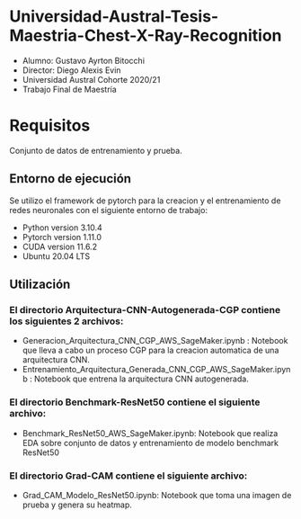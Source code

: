 # Universidad-Austral-Tesis-Maestria-Chest-X-Ray-Recognition
 * Alumno: Gustavo Ayrton Bitocchi
 * Director: Diego Alexis Evin
 * Universidad Austral Cohorte 2020/21
 * Trabajo Final de Maestría

# Requisitos
Conjunto de datos de entrenamiento y prueba.

## Entorno de ejecución
Se utilizo el framework de pytorch para la creacion y el entrenamiento de redes neuronales con el siguiente entorno de trabajo:
  * Python version 3.10.4
  * Pytorch version 1.11.0
  * CUDA version 11.6.2
  * Ubuntu 20.04 LTS 

## Utilización

### El directorio Arquitectura-CNN-Autogenerada-CGP contiene los siguientes 2 archivos:

  * Generacion_Arquitectura_CNN_CGP_AWS_SageMaker.ipynb : Notebook que lleva a cabo un proceso CGP para la creacion automatica de una arquitectura CNN.
  * Entrenamiento_Arquitectura_Generada_CNN_CGP_AWS_SageMaker.ipynb : Notebook que entrena la arquitectura CNN autogenerada.
  
### El directorio Benchmark-ResNet50 contiene el siguiente archivo:

  * Benchmark_ResNet50_AWS_SageMaker.ipynb: Notebook que realiza EDA sobre conjunto de datos y entrenamiento de modelo benchmark ResNet50
  
### El directorio Grad-CAM contiene el siguiente archivo:

  * Grad_CAM_Modelo_ResNet50.ipynb: Notebook que toma una imagen de prueba y genera su heatmap.
